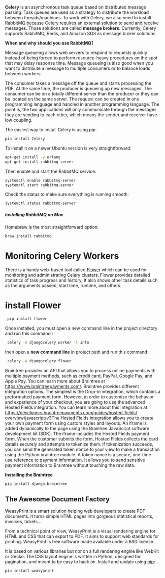 **Celery** is an asynchronous task queue based on distributed message passing. Task queues are used as a strategy to distribute the workload between threads/machines.
To work with Celery, we also need to install RabbitMQ because Celery requires an external solution to send and receive messages. Those solutions are called **message brokers**. Currently, Celery supports RabbitMQ, Redis, and Amazon SQS as message broker solutions.

**When and why should you use RabbitMQ?**

Message queueing allows web servers to respond to requests quickly instead of being forced to perform resource-heavy procedures on the spot that may delay response time. Message queueing is also good when you want to distribute a message to multiple consumers or to balance loads between workers.

The consumer takes a message off the queue and starts processing the PDF. At the same time, the producer is queueing up new messages. The consumer can be on a totally different server than the producer or they can be located on the same server. The request can be created in one programming language and handled in another programming language. The point is, the two applications will only communicate through the messages they are sending to each other, which means the sender and receiver have low coupling.

The easiest way to install Celery is using pip:

```bash
pip install Celery
```
To install it on a newer Ubuntu version is very straightforward:

```bash
apt-get install -y erlang
apt-get install rabbitmq-server
```

Then enable and start the RabbitMQ service:

```bash
systemctl enable rabbitmq-server
systemctl start rabbitmq-server
```

Check the status to make sure everything is running smooth:

```bash
systemctl status rabbitmq-server
```

##### Installing RabbitMQ on Mac

Homebrew is the most straightforward option:

```bash
brew install rabbitmq
```
# **Monitoring Celery Workers**

There is a handy web-based tool called  [Flower](http://flower.readthedocs.io/en/latest/index.html)  which can be used for monitoring and administrating Celery clusters, Flower provides detailed statistics of task progress and history, It also shows other task details such as the arguments passed, start time, runtime, and others.
# install Flower
```bash
 pip install flower
 ```

Once installed, you must open a new command line in the project directory and run this command :

```bash
 celery -A djangocelery worker -l info 
 ```

then open a  **new command line**  in project path and run this command :
```bash
 celery -A djangocelery flower
 ```
 
Braintree provides an API that allows you to process online payments with multiple payment methods, such as credit card, PayPal, Google Pay, and Apple Pay. 
You can learn more about Braintree at https://www.braintreepayments.com/. Braintree provides different integration options. The simplest is the Drop-in integration, which contains a preformatted payment form. However, in order to customize the behavior and experience of your checkout, you are going to use the advanced Hosted Fields integration. You can learn more about this integration at https://developers.braintreepayments.com/guides/hosted-fields/ overview/javascript/v3The Hosted Fields integration allows you to create your own payment form using custom styles and layouts. An iframe is added dynamically to the page using the Braintree JavaScript software development kit (SDK). The iframe includes the Hosted Fields payment form. When the customer submits the form, Hosted Fields collects the card details securely and attempts to tokenize them. If tokenization succeeds, you can send the generated token nonce to your view to make a transaction using the Python braintree module. A token nonce is a secure, one-time-use reference to payment information. It allows you to send sensitive payment information to Braintree without touching the raw data.

 **Installing the Braintree**
```bash
pip install django-braintree
```
## The Awesome Document Factory

WeasyPrint is a smart solution helping web developers to create PDF documents. It turns simple HTML pages into gorgeous statistical reports, invoices, tickets…

From a technical point of view, WeasyPrint is a visual rendering engine for HTML and CSS that can export to PDF. It aims to support web standards for printing. WeasyPrint is free software made available under a BSD license.

It is based on various libraries but  _not_  on a full rendering engine like WebKit or Gecko. The CSS layout engine is written in Python, designed for pagination, and meant to be easy to hack on.
Install and update using  [pip](https://pip.pypa.io/en/stable/quickstart):

```
pip install weasyprint
```
